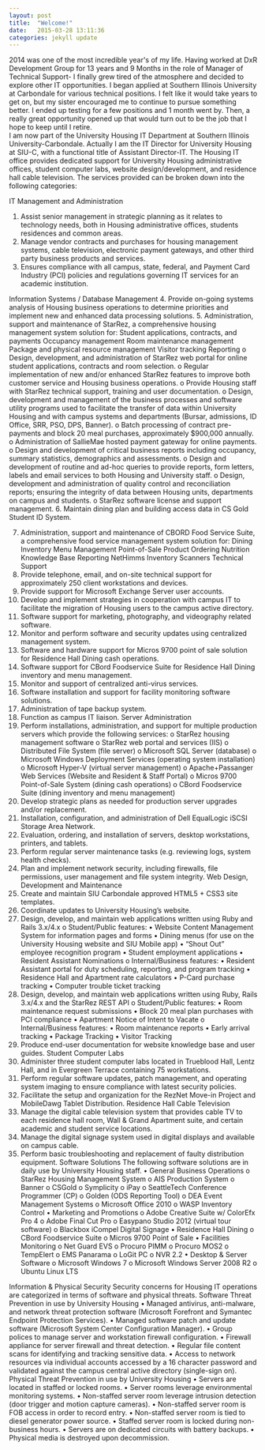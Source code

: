 ```yaml
---
layout: post
title:  "Welcome!"
date:   2015-03-28 13:11:36
categories: jekyll update
---
```

  2014 was one of the most incredible year's of my life.  Having worked at DxR
Development Group for 13 years and 9 Months in the role of Manager of Technical
Support- I finally grew tired of the atmosphere and decided to explore other IT
opportunities. I began applied at Southern Illinois University at Carbondale
for various technical positions. I felt like it would take years to get on, but
my sister  encouraged me to continue to pursue something better.  I ended up
testing for a few positions and 1 month went by. Then, a really  great opportunity
opened up that would turn out to be the job that I hope to keep until I retire.  
I am now part of the University Housing IT Department at Southern Illinois
University-Carbondale.  Actually I am the IT Director for University Housing at
SIU-C, with a functional title of Assistant Director-IT.
  The Housing IT office provides dedicated support for University Housing
administrative offices, student computer labs, website design/development, and
residence hall cable television. The services provided can be broken down into
the following categories:







IT Management and Administration
1.	Assist senior management in strategic planning as it relates to technology needs, both in Housing              administrative offices, students residences and common areas.
2.	Manage vendor contracts and purchases for housing management systems, cable television, electronic payment gateways, and other third party business products and services.
3.	Ensures compliance with all campus, state, federal, and Payment Card Industry (PCI) policies and regulations governing IT services for an academic institution.

Information Systems / Database Management
4.	Provide on-going systems analysis of Housing business operations to determine priorities and implement new and enhanced data processing solutions.
5.	Administration, support and maintenance of StarRez, a comprehensive housing management system solution for:
        Student applications, contracts, and payments
        Occupancy management
        Room maintenance management
        Package and physical resource management
        Visitor tracking
        Reporting
        o	Design, development, and administration of StarRez web portal for online student applications, contracts      and room selection.
        o	Regular implementation of new and/or enhanced StarRez features to improve both customer service and Housing business operations.
        o	Provide Housing staff with StarRez technical support, training and user documentation.
        o	Design, development and management of the business processes and software utility programs used to facilitate the transfer of data within University Housing and with campus systems and departments (Bursar, admissions, ID Office, SRR, PSO, DPS, Banner).
        o	Batch processing of contract pre-payments and block 20 meal purchases, approximately $900,000 annually.
        o	Administration of SallieMae hosted payment gateway for online payments.
        o	Design and development of critical business reports including occupancy, summary statistics, demographics and assessments.
        o	Design and development of routine and ad-hoc queries to provide reports, form letters, labels and email services to both Housing and University staff.
        o	Design, development and administration of quality control and reconciliation reports; ensuring the integrity of data between Housing units, departments on campus and students.
        o	StarRez software license and support management.
6.	Maintain dining plan and building access data in CS Gold Student ID System.

7.	Administration, support and maintenance of CBORD Food Service Suite, a comprehensive food service management system solution for:
        Dining Inventory
        Menu Management
        Point-of-Sale
        Product Ordering
        Nutrition Knowledge Base
        Reporting
        NetHimms Inventory Scanners
        Technical Support
8.	Provide telephone, email, and on-site technical support for approximately 250 client workstations and     devices.
9.	Provide support for Microsoft Exchange Server user accounts.
10.	Develop and implement strategies in cooperation with campus IT to facilitate the migration of Housing users to the campus active directory.
11.	Software support for marketing, photography, and videography related software.
12.	Monitor and perform software and security updates using centralized management system.
13.	Software and hardware support for Micros 9700 point of sale solution for Residence Hall Dining cash operations.
14.	Software support for CBord Foodservice Suite for Residence Hall Dining inventory and menu management.
15.	Monitor and support of centralized anti-virus services.
16.	Software installation and support for facility monitoring software solutions.
17.	Administration of tape backup system.
18.	Function as campus IT liaison.
Server Administration
19.	Perform installations, administration, and support for multiple production servers which provide the following services:
        o	StarRez housing management software
        o	StarRez web portal and services (IIS)
        o	Distributed File System (file server)
        o	Microsoft SQL Server (database)
        o	Microsoft Windows Deployment Services (operating system installation)
        o	Microsoft Hyper-V (virtual server management)
        o	Apache+Passanger Web Services (Website and Resident & Staff Portal)
        o	Micros 9700 Point-of-Sale System  (dining cash operations)
        o	CBord Foodservice Suite (dining inventory and menu management)
20.	Develop strategic plans as needed for production server upgrades and/or replacement.
21.	Installation, configuration, and administration of Dell EqualLogic iSCSI Storage Area Network.
22.	Evaluation, ordering, and installation of servers, desktop workstations, printers, and tablets.
23.	Perform regular server maintenance tasks (e.g. reviewing logs, system health checks).
24.	Plan and implement network security, including firewalls, file permissions, user management and file system integrity.
Web Design, Development and Maintenance
25.	Create and maintain SIU Carbondale approved HTML5 + CSS3 site templates.
26.	Coordinate updates to University Housing’s website.
27.	Design, develop, and maintain web applications written using Ruby and Rails 3.x/4.x
        o	Student/Public features:
      •	Website Content Management System for information pages and forms
      •	Dining menus (for use on the University Housing website and SIU Mobile app)
      •	“Shout Out” employee recognition program
      •	Student employment applications
      •	Resident Assistant Nominations
        o	Internal/Business features:
      •	Resident Assistant portal for duty scheduling, reporting, and program tracking
      •	Residence Hall and Apartment rate calculators
      •	P-Card purchase tracking
      •	Computer trouble ticket tracking
28.	Design, develop, and maintain web applications written using Ruby, Rails 3.x/4.x and the StarRez REST API
        o	Student/Public features:
      •	Room maintenance request submissions
      •	Block 20 meal plan purchases with PCI compliance
      •	Apartment Notice of Intent to Vacate
        o	Internal/Business features:
      •	Room maintenance reports
      •	Early arrival tracking
      •	Package Tracking
      •	Visitor Tracking
29.	Produce end-user documentation for website knowledge base and user guides.
Student Computer Labs
30.	Administer three student computer labs located in Trueblood Hall, Lentz Hall, and in Evergreen Terrace containing 75 workstations.
31.	Perform regular software updates, patch management, and operating system imaging to ensure compliance with latest security policies.
32.	Facilitate the setup and organization for the RezNet Move-in Project and MobileDawg Tablet Distribution.
Residence Hall Cable Television
33.	Manage the digital cable television system that provides cable TV to each residence hall room, Wall & Grand Apartment suite, and certain academic and student service locations.
34.	Manage the digital signage system used in digital displays and available on campus cable.
35.	Perform basic troubleshooting and replacement of faulty distribution equipment.
Software Solutions
The following software solutions are in daily use by University Housing staff.
      •	General Business Operations
        o	StarRez Housing Management System
        o	AIS Production System
        o	Banner
        o	CSGold
        o	Symplicity
        o	iPay
        o	SeattleTech Conference Programmer (CP)
        o	Golden (ODS Reporting Tool)
        o	DEA Event Management Systems
        o	Microsoft Office 2010
        o	WASP Inventory Control
      •	Marketing and Promotions
        o	Adobe Creative Suite w/ ColorEfx Pro 4
        o	Adobe Final Cut Pro
        o	Easypano Studio 2012 (virtual tour software)
        o	Blackbox iCompel Digital Signage
      •	Residence Hall Dining
        o	CBord Foodservice Suite
        o	Micros 9700 Point of Sale
      •	Facilities Monitoring
        o	Net Guard EVS
        o	Procuro PIMM
        o	Procuro MOS2
        o	TempElert
        o	EMS Panarama
        o	LoGit PC
        o	NVR 2.2
      •	Desktop & Server Software
        o	Microsoft Windows 7
        o	Microsoft Windows Server 2008 R2
        o	Ubuntu Linux LTS

Information & Physical Security
Security concerns for Housing IT operations are categorized in terms of software and physical threats.
Software Threat Prevention in use by University Housing
      •	Managed antivirus, anti-malware, and network threat protection software (Microsoft Forefront and Symantec Endpoint Protection Services).
      •	Managed software patch and update software (Microsoft System Center Configuration Manager).
      •	Group polices to manage server and workstation firewall configuration.
      •	Firewall appliance for server firewall and threat detection.
      •	Regular file content scans for identifying and tracking sensitive data.
      •	Access to network resources via individual accounts accessed by a 16 character password and validated
        against the campus central active directory (single-sign on).
Physical Threat Prevention in use by University Housing
      •	Servers are located in staffed or locked rooms.
      •	Server rooms leverage environmental monitoring systems.
      •	Non-staffed server room leverage intrusion detection (door trigger and motion capture cameras).
      •	Non-staffed server room is FOB access in order to record entry.
      •	Non-staffed server room is tied to diesel generator power source.
      •	Staffed server room is locked during non-business hours.
      •	Servers are on dedicated circuits with battery backups.
      •	Physical media is destroyed upon decommission.

